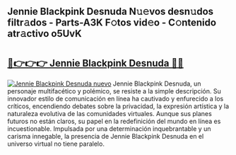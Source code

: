 ## Jennie Blackpink Desnuda N𝚞𝚎vos desn𝚞dos filtr𝚊dos - Parts-A3K F𝚘tos vid𝚎o - C𝚘ntenido atr𝚊ctivo o5UvK

# <h2><a href="http://mbbfb6d.tromn.icu/?c=Jennie+Blackpink+Desnuda">🔗👉👉👉 Jennie Blackpink Desnuda 🔗🔗</a></h2>

[![Jennie Blackpink Desnuda nuevo](https://i.imgur.com/pEAQMta.gif)](http://mbbfb6d.tromn.icu/?c=Jennie+Blackpink+Desnuda)
Jennie Blackpink Desnuda, un personaje multifacético y polémico, se resiste a la simple descripción. Su innovador estilo de comunicación en línea ha cautivado y enfurecido a los críticos, encendiendo debates sobre la privacidad, la expresión artística y la naturaleza evolutiva de las comunidades virtuales. Aunque sus planes futuros no están claros, su papel en la redefinición del mundo en línea es incuestionable. Impulsada por una determinación inquebrantable y un carisma innegable, la presencia de Jennie Blackpink Desnuda en el universo virtual no tiene paralelo.
